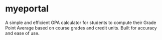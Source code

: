 # myeportal
A simple and efficient GPA calculator for students to compute their Grade Point Average based on course grades and credit units. Built for accuracy and ease of use.
